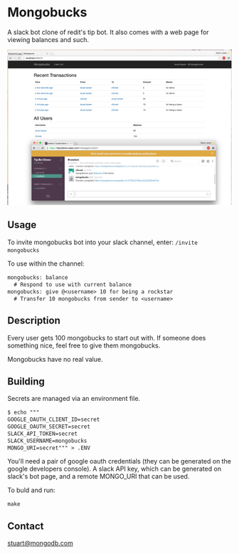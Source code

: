 # Mongobucks

A slack bot clone of redit's tip bot. It also comes with a web page for viewing balances and such.

![Example](docs/demo.png)

## Usage

To invite mongobucks bot into your slack channel, enter:
`/invite mongobucks`

To use within the channel:

```
mongobucks: balance
  # Respond to use with current balance
mongobucks: give @<username> 10 for being a rockstar
  # Transfer 10 mongobucks from sender to <username>
```

## Description

Every user gets 100 mongobucks to start out with. If someone does something nice, feel free to give them mongobucks. 

Mongobucks have no real value.

## Building

Secrets are managed via an environment file.

```
$ echo """
GOOGLE_OAUTH_CLIENT_ID=secret
GOOGLE_OAUTH_SECRET=secret
SLACK_API_TOKEN=secret
SLACK_USERNAME=mongobucks
MONGO_URI=secret""" > .ENV
```

You'll need a pair of google oauth credentials (they can be generated on the google developers console). A slack API key, which can be generated on slack's bot page, and a remote MONGO_URI that can be used.

To buld and run:

```
make
```

## Contact

stuart@mongodb.com